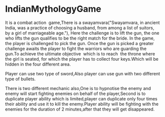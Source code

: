 # IndianMythologyGame
It is a combat action  game,There is a swayamvara("Swayamvara, in ancient India, was a practice of choosing a husband, from among a list of suitors, by a girl of marriageable age."), Here the challenge is to lift the gun, the one who lifts the gun qualifies to be the right match for the bride. In the game, the player is challenged to pick the gun. Once the gun is picked a greater challenge awaits the player to fight the warriors who are guarding the gun.To achieve the ultimate objective  which is to reach  the throne where the girl is seated, for which the player has to collect four keys.Which will be hidden in the four different area.

Player can use two type of sword,Also player can use gun with two different type of bullets.

There is two different mechanic also,One is to hypnotise the enemy and enemy will start fighting enemies on behalf of the player,Second is to duplicate player ability which is limited,player can duplicate only four times their ability and use it to kill the enemy.Player ability will be fighting with the enemies for the duration of 2 minutes,after that they will get disappeared. 
